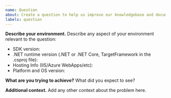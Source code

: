 ```yaml
---
name: Question
about: Create a question to help us improve our knowledgebase and documentation
labels: question
---
```


**Describe your environment.**
Describe any aspect of your environment relevant to the question:
* SDK version: 
* .NET runtime version (.NET or .NET Core, TargetFramework in the .csproj file): 
* Hosting Info (IIS/Azure WebApps/etc): 
* Platform and OS version: 

**What are you trying to achieve?**
What did you expect to see?

**Additional context.**
Add any other context about the problem here.
